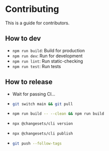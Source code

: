 # Contributing

This is a guide for contributors.

## How to dev

- `npm run build`: Build for production
- `npm run dev`: Run for development
- `npm run lint`: Run static-checking
- `npm run test`: Run tests

## How to release

- Wait for passing CI...
- ```bash
  git switch main && git pull
  ```
- ```bash
  npm run build -- --clean && npm run build
  ```
- ```bash
  npx @changesets/cli version
  ```
- ```bash
  npx @changesets/cli publish
  ```
- ```bash
  git push --follow-tags
  ```

